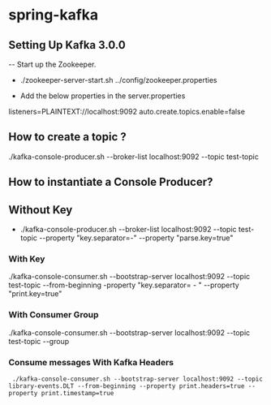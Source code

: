 # spring-kafka

## Setting Up Kafka 3.0.0
-- Start up the Zookeeper.
- ./zookeeper-server-start.sh ../config/zookeeper.properties

- Add the below properties in the server.properties

listeners=PLAINTEXT://localhost:9092
auto.create.topics.enable=false

## How to create a topic ?

./kafka-console-producer.sh --broker-list localhost:9092 --topic test-topic

## How to instantiate a Console Producer?

## Without Key

- ./kafka-console-producer.sh --broker-list localhost:9092 --topic test-topic --property "key.separator=-" --property "parse.key=true"

### With Key

./kafka-console-consumer.sh --bootstrap-server localhost:9092 --topic test-topic --from-beginning -property "key.separator= - " --property "print.key=true"

### With Consumer Group

./kafka-console-consumer.sh --bootstrap-server localhost:9092 --topic test-topic --group <group-name>
  
### Consume messages With Kafka Headers
  
     ./kafka-console-consumer.sh --bootstrap-server localhost:9092 --topic library-events.DLT --from-beginning --property print.headers=true --property print.timestamp=true
  

  
  
